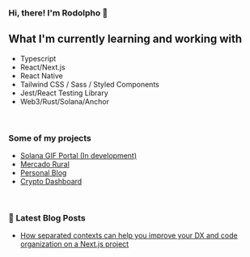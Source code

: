 ### Hi, there! I'm Rodolpho 👋

## What I'm currently learning and working with

- Typescript
- React/Next.js
- React Native
- Tailwind CSS / Sass / Styled Components
- Jest/React Testing Library
- Web3/Rust/Solana/Anchor

<br />

### Some of my projects

- [Solana GIF Portal (In development)](https://github.com/rodolphoasb/Gif-Portal-Solana)
- [Mercado Rural](https://github.com/rodolphoasb/mercado-rural-site)
- [Personal Blog](https://github.com/rodolphoasb/personal-blog)
- [Crypto Dashboard](https://github.com/rodolphoasb/test-lunes)

<br />

### 📕 Latest Blog Posts

- [How separated contexts can help you improve your DX and code organization on a Next.js project](https://hashnode.com/post/how-separated-contexts-can-help-you-improve-your-dx-and-code-organization-on-a-nextjs-project-ckvjhjki702h6azs1fsob3e8x)
